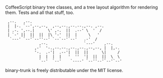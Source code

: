 CoffeeScript binary tree classes, and a tree layout algorithm
for rendering them.  Tests and all that stuff, too.

                                                         
     ,--.   ,--.                                         
     |  |-. `--',--,--,  ,--,--.,--.--.,--. ,--.         
     | .-. ',--.|      \' ,-.  ||  .--' \  '  /          
     | `-' ||  ||  ||  |\ '-'  ||  |     \   '           
      `---' `--'`--''--' `--`--'`--'   .-'  /            
                   ,--.                `---'    ,--.     
                 ,-'  '-.,--.--.,--.,--.,--,--, |  |,-.  
                 '-.  .-'|  .--'|  ||  ||      \|     /  
                   |  |  |  |   '  ''  '|  ||  ||  \  \  
                   `--'  `--'    `----' `--''--'`--'`--' 
                                                         

binary-trunk is freely distributable under the MIT license.